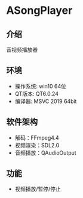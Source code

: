 # ASongPlayer

## 介绍
音视频播放器

## 环境
- 操作系统: win10 64位
- QT版本: QT6.0.24
- 编译器: MSVC 2019 64bit

## 软件架构
- 解码：FFmpeg4.4
- 视频渲染：SDL2.0
- 音频播放：QAudioOutput

## 功能
- 视频播放/暂停/停止
